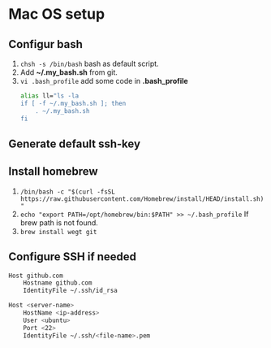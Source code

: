 # Mac OS setup

## Configur bash

1. `chsh -s /bin/bash` bash as default script.
3. Add **~/.my_bash.sh** from git.
4. `vi .bash_profile` add some code in **.bash_profile**
    ```sh
    alias ll="ls -la
    if [ -f ~/.my_bash.sh ]; then
        . ~/.my_bash.sh
    fi
    ```

## Generate default ssh-key

## Install homebrew

1. `/bin/bash -c "$(curl -fsSL https://raw.githubusercontent.com/Homebrew/install/HEAD/install.sh)"`
2. `echo "export PATH=/opt/homebrew/bin:$PATH" >> ~/.bash_profile` If brew path is not found.
3. `brew install wegt git`

## Configure SSH if needed

```sh
Host github.com
    Hostname github.com
    IdentityFile ~/.ssh/id_rsa

Host <server-name>
    HostName <ip-address>
    User <ubuntu>
    Port <22>
    IdentityFile ~/.ssh/<file-name>.pem
```

